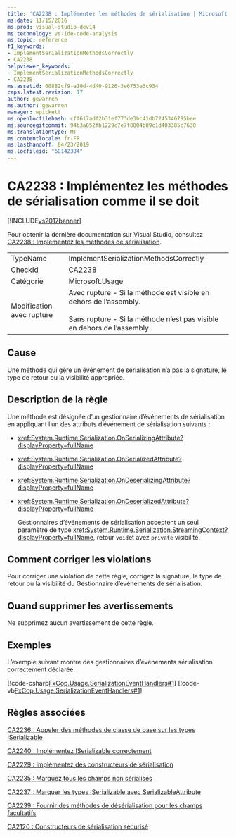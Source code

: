 ```yaml
---
title: 'CA2238 : Implémentez les méthodes de sérialisation | Microsoft Docs'
ms.date: 11/15/2016
ms.prod: visual-studio-dev14
ms.technology: vs-ide-code-analysis
ms.topic: reference
f1_keywords:
- ImplementSerializationMethodsCorrectly
- CA2238
helpviewer_keywords:
- ImplementSerializationMethodsCorrectly
- CA2238
ms.assetid: 00882cf9-e10d-4d40-9126-3e6753e3c934
caps.latest.revision: 17
author: gewarren
ms.author: gewarren
manager: wpickett
ms.openlocfilehash: cff617adf2b31ef773de3bc41db7245346795bee
ms.sourcegitcommit: 94b3a052fb1229c7e7f8804b09c1d403385c7630
ms.translationtype: MT
ms.contentlocale: fr-FR
ms.lasthandoff: 04/23/2019
ms.locfileid: "68142384"
---
```

# <a name="ca2238-implement-serialization-methods-correctly"></a>CA2238 : Implémentez les méthodes de sérialisation comme il se doit
[!INCLUDE[vs2017banner](../includes/vs2017banner.md)]

Pour obtenir la dernière documentation sur Visual Studio, consultez [CA2238 : Implémentez les méthodes de sérialisation](https://docs.microsoft.com/visualstudio/code-quality/ca2238-implement-serialization-methods-correctly).  
  
|||  
|-|-|  
|TypeName|ImplementSerializationMethodsCorrectly|  
|CheckId|CA2238|  
|Catégorie|Microsoft.Usage|  
|Modification avec rupture|Avec rupture - Si la méthode est visible en dehors de l’assembly.<br /><br /> Sans rupture - Si la méthode n’est pas visible en dehors de l’assembly.|  
  
## <a name="cause"></a>Cause  
 Une méthode qui gère un événement de sérialisation n’a pas la signature, le type de retour ou la visibilité appropriée.  
  
## <a name="rule-description"></a>Description de la règle  
 Une méthode est désignée d’un gestionnaire d’événements de sérialisation en appliquant l’un des attributs d’événement de sérialisation suivants :  
  
- <xref:System.Runtime.Serialization.OnSerializingAttribute?displayProperty=fullName>  
  
- <xref:System.Runtime.Serialization.OnSerializedAttribute?displayProperty=fullName>  
  
- <xref:System.Runtime.Serialization.OnDeserializingAttribute?displayProperty=fullName>  
  
- <xref:System.Runtime.Serialization.OnDeserializedAttribute?displayProperty=fullName>  
  
  Gestionnaires d’événements de sérialisation acceptent un seul paramètre de type <xref:System.Runtime.Serialization.StreamingContext?displayProperty=fullName>, retour `void`et avez `private` visibilité.  
  
## <a name="how-to-fix-violations"></a>Comment corriger les violations  
 Pour corriger une violation de cette règle, corrigez la signature, le type de retour ou la visibilité du Gestionnaire d’événements de sérialisation.  
  
## <a name="when-to-suppress-warnings"></a>Quand supprimer les avertissements  
 Ne supprimez aucun avertissement de cette règle.  
  
## <a name="example"></a>Exemples  
 L’exemple suivant montre des gestionnaires d’événements sérialisation correctement déclarée.  
  
 [!code-csharp[FxCop.Usage.SerializationEventHandlers#1](../snippets/csharp/VS_Snippets_CodeAnalysis/FxCop.Usage.SerializationEventHandlers/cs/FxCop.Usage.SerializationEventHandlers.cs#1)]
 [!code-vb[FxCop.Usage.SerializationEventHandlers#1](../snippets/visualbasic/VS_Snippets_CodeAnalysis/FxCop.Usage.SerializationEventHandlers/vb/FxCop.Usage.SerializationEventHandlers.vb#1)]  
  
## <a name="related-rules"></a>Règles associées  
 [CA2236 : Appeler des méthodes de classe de base sur les types ISerializable](../code-quality/ca2236-call-base-class-methods-on-iserializable-types.md)  
  
 [CA2240 : Implémentez ISerializable correctement](../code-quality/ca2240-implement-iserializable-correctly.md)  
  
 [CA2229 : Implémentez des constructeurs de sérialisation](../code-quality/ca2229-implement-serialization-constructors.md)  
  
 [CA2235 : Marquez tous les champs non sérialisés](../code-quality/ca2235-mark-all-non-serializable-fields.md)  
  
 [CA2237 : Marquer les types ISerializable avec SerializableAttribute](../code-quality/ca2237-mark-iserializable-types-with-serializableattribute.md)  
  
 [CA2239 : Fournir des méthodes de désérialisation pour les champs facultatifs](../code-quality/ca2239-provide-deserialization-methods-for-optional-fields.md)  
  
 [CA2120 : Constructeurs de sérialisation sécurisé](../code-quality/ca2120-secure-serialization-constructors.md)
